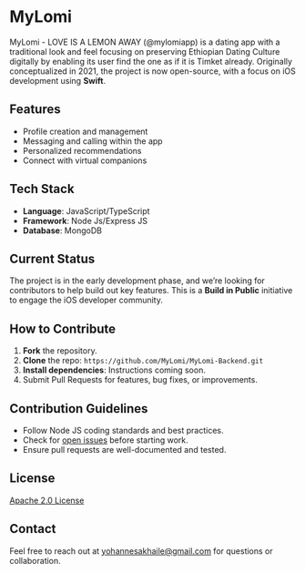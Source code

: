 # MyLomi

MyLomi - LOVE IS A LEMON AWAY (@mylomiapp) is a dating app with a traditional look and feel focusing on preserving Ethiopian Dating Culture digitally by enabling its user find the one as if it is Timket already. Originally conceptualized in 2021, the project is now open-source, with a focus on iOS development using **Swift**.

## Features
- Profile creation and management
- Messaging and calling within the app
- Personalized recommendations
- Connect with virtual companions

## Tech Stack
- **Language**: JavaScript/TypeScript
- **Framework**: Node Js/Express JS
- **Database**: MongoDB

## Current Status
The project is in the early development phase, and we’re looking for contributors to help build out key features. This is a **Build in Public** initiative to engage the iOS developer community.

## How to Contribute
1. **Fork** the repository.
2. **Clone** the repo: `https://github.com/MyLomi/MyLomi-Backend.git`
3. **Install dependencies**: Instructions coming soon.
4. Submit Pull Requests for features, bug fixes, or improvements.

## Contribution Guidelines
- Follow Node JS coding standards and best practices.
- Check for [open issues](https://github.com/yohannescodes/MyLomi/issues) before starting work.
- Ensure pull requests are well-documented and tested.

## License
[Apache 2.0 License](LICENSE)

## Contact
Feel free to reach out at yohannesakhaile@gmail.com for questions or collaboration.

